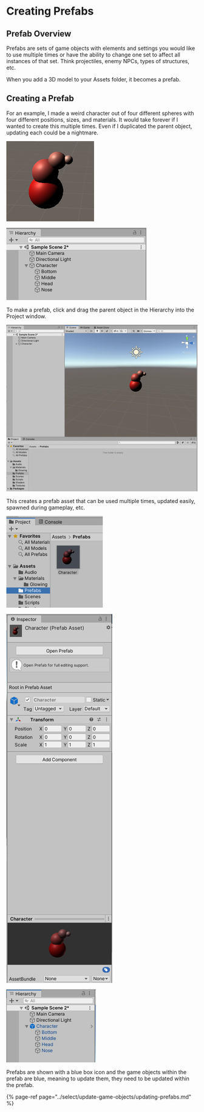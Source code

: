 # Creating Prefabs

## Prefab Overview

Prefabs are sets of game objects with elements and settings you would like to use multiple times or have the ability to change one set to affect all instances of that set. Think projectiles, enemy NPCs, types of structures, etc.

When you add a 3D model to your Assets folder, it becomes a prefab.

## Creating a Prefab

For an example, I made a weird character out of four different spheres with four different positions, sizes, and materials. It would take forever if I wanted to create this multiple times. Even if I duplicated the parent object, updating each could be a nightmare.

![Set of object in the Scene View](../.gitbook/assets/image%20%28132%29.png)

![Hierarchy Tab view](../.gitbook/assets/image%20%28125%29.png)

To make a prefab, click and drag the parent object in the Hierarchy into the Project window.

![](../.gitbook/assets/createprefab_01.gif)

This creates a prefab asset that can be used multiple times, updated easily, spawned during gameplay, etc.

![Project Tab view](../.gitbook/assets/image%20%28146%29.png)

![Inspector Tab view](../.gitbook/assets/image%20%28149%29.png)

![Hierarchy Tab view](../.gitbook/assets/image%20%2828%29.png)

Prefabs are shown with a blue box icon and the game objects within the prefab are blue, meaning to update them, they need to be updated within the prefab.

{% page-ref page="../select/update-game-objects/updating-prefabs.md" %}



